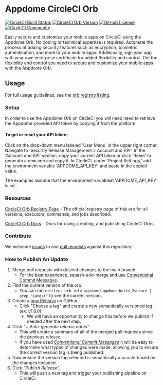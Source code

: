 # Appdome CircleCI Orb


[![CircleCI Build Status](https://circleci.com/gh/appdome/appdome-build_2secure.svg?style=shield "CircleCI Build Status")](https://circleci.com/gh/appdome/appdome-build_2secure) [![CircleCI Orb Version](https://badges.circleci.com/orbs/appdome/appdome-build_2secure.svg)](https://circleci.com/orbs/registry/orb/appdome/appdome-build_2secure) [![GitHub License](https://img.shields.io/badge/license-MIT-lightgrey.svg)](https://raw.githubusercontent.com/appdome/appdome-build_2secure/master/LICENSE) [![CircleCI Community](https://img.shields.io/badge/community-CircleCI%20Discuss-343434.svg)](https://discuss.circleci.com/c/ecosystem/orbs)



Easily secure and customize your mobile apps on CircleCI using the Appdome Orb. No coding or technical expertise is required. Automate the process of adding security features such as encryption, biometric authentication, and more to your mobile apps. Additionally, sign your app with your own enterprise certificate for added flexibility and control. Get the flexibility and control you need to secure and customize your mobile apps with the Appdome Orb.


## Usage

For full usage guidelines, see the [orb registry listing](https://circleci.com/developer/orbs/orb/appdome/appdome-build_2secure).

### Setup

In order to use the Appdome Orb on CircleCI you will need need to retrieve the Appdome-provided API token by copying it from the platform:

#### To get or reset your API token:

Click on the drop-down menu labeled 'User Menu' in the upper right corner. Navigate to 'Security Release Management > Account and API.' In the 'Account and API' section, copy your current API token or click 'Reset' to generate a new one and copy it. In CircleCI, under 'Project Settings,' add the environment variable 'APPDOME_API_KEY' and paste in the copied value.

The examples assume that the environment variableat 'APPDOME_API_KEY' is set.

### Resources

[CircleCI Orb Registry Page](https://circleci.com/orbs/registry/orb/appdome/appdome-build_2secure) - The official registry page of this orb for all versions, executors, commands, and jobs described.

[CircleCI Orb Docs](https://circleci.com/docs/2.0/orb-intro/#section=configuration) - Docs for using, creating, and publishing CircleCI Orbs.

### Contribute

We welcome [issues](https://github.com/appdome/appdome-build_2secure/issues) to and [pull requests](https://github.com/appdome/appdome-build_2secure/pulls) against this repository!

### How to Publish An Update
1. Merge pull requests with desired changes to the main branch.
    - For the best experience, squash-and-merge and use [Conventional Commit Messages](https://conventionalcommits.org/).
2. Find the current version of the orb.
    - You can run `circleci orb info appdome/appdome-build_2secure | grep "Latest"` to see the current version.
3. Create a [new Release](https://github.com/appdome/appdome-build_2secure/releases/new) on GitHub.
    - Click "Choose a tag" and _create_ a new [semantically versioned](http://semver.org/) tag. (ex: v1.0.0)
      - We will have an opportunity to change this before we publish if needed after the next step.
4.  Click _"+ Auto-generate release notes"_.
    - This will create a summary of all of the merged pull requests since the previous release.
    - If you have used _[Conventional Commit Messages](https://conventionalcommits.org/)_ it will be easy to determine what types of changes were made, allowing you to ensure the correct version tag is being published.
5. Now ensure the version tag selected is semantically accurate based on the changes included.
6. Click _"Publish Release"_.
    - This will push a new tag and trigger your publishing pipeline on CircleCI.

